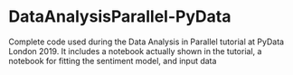 # DataAnalysisParallel-PyData
Complete code used during the Data Analysis in Parallel tutorial at PyData London 2019. It includes a notebook actually shown in the tutorial, a notebook for fitting the sentiment model, and input data
